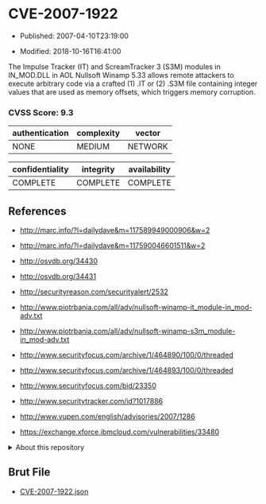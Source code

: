 # CVE-2007-1922

- Published: 2007-04-10T23:19:00

- Modified: 2018-10-16T16:41:00

The Impulse Tracker (IT) and ScreamTracker 3 (S3M) modules in IN_MOD.DLL in AOL Nullsoft Winamp 5.33 allows remote attackers to execute arbitrary code via a crafted (1) .IT or (2) .S3M file containing integer values that are used as memory offsets, which triggers memory corruption.

### CVSS Score: **9.3**

| authentication | complexity | vector |
| --- | --- | --- |
| NONE | MEDIUM | NETWORK |

| confidentiality | integrity | availability |
| --- | --- | --- |
| COMPLETE | COMPLETE | COMPLETE |

## References

* http://marc.info/?l=dailydave&m=117589949000906&w=2

* http://marc.info/?l=dailydave&m=117590046601511&w=2

* http://osvdb.org/34430

* http://osvdb.org/34431

* http://securityreason.com/securityalert/2532

* http://www.piotrbania.com/all/adv/nullsoft-winamp-it_module-in_mod-adv.txt

* http://www.piotrbania.com/all/adv/nullsoft-winamp-s3m_module-in_mod-adv.txt

* http://www.securityfocus.com/archive/1/464890/100/0/threaded

* http://www.securityfocus.com/archive/1/464893/100/0/threaded

* http://www.securityfocus.com/bid/23350

* http://www.securitytracker.com/id?1017886

* http://www.vupen.com/english/advisories/2007/1286

* https://exchange.xforce.ibmcloud.com/vulnerabilities/33480

<details>
<summary>About this repository</summary> 

  This repository is part of the project [Live Hack CVE](https://github.com/Live-Hack-CVE). Main website can be found [www.live-hack.org](https://www.live-hack.org) 
  
  Made by [Sn0wAlice](https://github.com/Sn0wAlice) for the people that care about security and need to have a feed of the latest CVEs. Hope you enjoy it, don't forget to star the repo and follow me on [Twitter](https://twitter.com/Sn0wAlice) and [Github](https://github.com/Sn0wAlice). And that is my [personnal website](https://www.alice-snow.me/)

  - [Home Page](https://github.com/Live-Hack-CVE)
  - [Framework](https://github.com/Live-Hack-CVE/cve-framework)
  - [CVE database](https://github.com/Live-Hack-CVE/full_database)
  - [Changelog](https://github.com/Live-Hack-CVE/Changelog)
</details>

## Brut File

* [CVE-2007-1922.json](https://raw.githubusercontent.com/Live-Hack-CVE/full_database/main/cves/2007/CVE-2007-1922.json)


